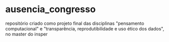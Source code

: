# ausencia_congresso
repositório criado como projeto final das disciplinas "pensamento computacional" e "transparência, reprodutibilidade e uso ético dos dados", no master do insper
